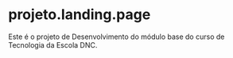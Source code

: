 # projeto.landing.page
Este é o projeto de Desenvolvimento do módulo base do curso de Tecnologia da Escola DNC.
